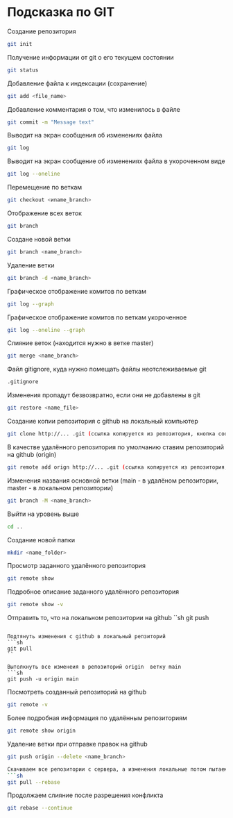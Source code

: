 # Подсказка по GIT

Создание репозитория
```sh
git init
```

Получение информации от git о его текущем состоянии
```sh
git status
```

Добавление файла к индексации (сохранение)
```sh
git add <file_name>
```

Добавление комментария о том, что изменилось в файле
```sh
git commit -m "Message text"
```

Выводит на экран сообщения об изменениях файла
```sh
git log
```

Выводит на экран сообщение об изменениях файла в укороченном виде
```sh
git log --oneline
```

Перемещение по веткам
```sh
git checkout <иname_branch>
```

Отображение всех веток
```sh
git branch
```

Создане новой ветки
```sh
git branch <name_branch>
```

Удаление ветки
```sh
git branch -d <name_branch>
```

Графическое отображение комитов по веткам
```sh
git log --graph
```

Графическое отображение комитов по веткам укороченное
```sh
git log --oneline --graph
```

Слияние веток (находится нужно в ветке master)
```sh
git merge <name_branch>
```

Файл gitignore, куда нужно помещать файлы неотслеживаемые git
```sh
.gitignore
```

Изменения пропадут безвозвратно, если они не добавлены в git
```sh
git restore <name_file>
```

Создание копии репозитория с github на локальный компьютер
```sh
git clone http://... .git (ссылка копируется из репозитория, кнопка code, расширение .git)
```

В качестве удалённого репозитория по умолчанию ставим репозиторий на github (origin)
```sh
git remote add orign http://... .git (ссылка копируется из репозитория, кнопка code, расширение .git)
```

Изменения названия основной ветки (main - в удалёном репозитории, master - в локальном репозитории)
```sh
git branch -M <name_branch>
```

Выйти на уровень выше
```sh
cd ..
```

Создание новой папки
```sh
mkdir <name_folder>
```

Просмотр заданного удалённого репозитория
```sh
git remote show
```

Подробное описание заданного удалённого репозитория
```sh
git remote show -v
```

Отправить то, что на локальном репозитории на github
``sh
git push
```

Подтянуть изменения с github в локальный репзиторий
```sh
git pull
``

Вытолкнуть все изменеия в репозиторий origin  ветку main
```sh
git push -u origin main
```

Посмотреть созданный репозиторий на github
```sh
git remote -v
```

Более подробная информация по удалённым репозиториям
```sh
git remote show origin
```

Удаление ветки при отправке правок на github
```sh
git push origin --delete <name_branch>

Скачиваем все репозитории с сервера, а изменения локальные потом пытаемся залить на сервер. Произведёт выкачку и слияние с нашими текущими изменениями
```sh
git pull --rebase
```

Продолжаем слияние после разрешения конфликта
```sh
git rebase --continue
```
